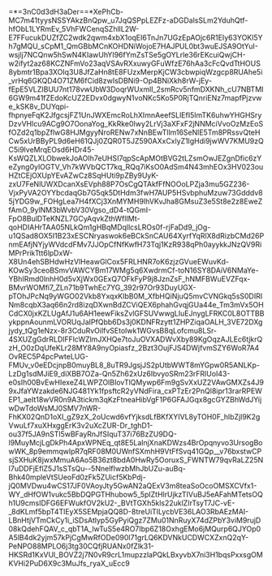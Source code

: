 =*=3nC0d3dH3aDer==*XePhCb-MC7m41tyysNSSYAkzBnQpw_u7JqQSPpLEZFz-aDGDalsSLm2YduhQtf-hfObL1LYRmEv_5VhFWCenqSZhllL2W-E7FFucukDUZfZC2wdk2qwm4xbX1oqEI6TnJn7UGzEpAOjc6R1EIy63YOKl5Yh7gMQU_sCpM1_QmGBbMCnKOHDNiWojoE7HAJPUL0bt3wuEJSA9OtYuI-wsjlj7NCQnw5hSwN4KIawUhYI96fYmZsTSe5gOYLrle36rEKcuiQwjCH-w2ifyt2az68KCZNFmVo23aqVSAvRXxuwyGFuWfzE76hAa3cFcQvdTtHOUS8ybmtr1Bpa3XOIq3U8JfZaHn8tE8FUzxMerpKjCW3cbwpiqWzgcp8RUAhe5i_vrHq6GKQD4O71ZM6fCid8zwIsDBNi9-Op4BNiXkh8rW-jEy-fEpE5VLZIBUU7nt178vwUbW3DoqrWUxmlI_2smRcv5nfmDXKNh_cU7NBTMI6GW9m41fZEdoKcUZ2EDvx0dgwyN1voNKc5Ko5P0RjTQnriENz7mapfPjzvwe_kSK8v_DUYqpi-fhpnyeFqK2JfgcsjFZ1UnJWXEmcRoLhXImnAeefSLlEfI5lmTK6uhwYHGHSryDzvVHlcu9ACg9O7OonaYog_KkRke0Iwy2LrVj3aXFxF2jNNMciVvoOzMzEoSfOZd2q1bpZflwG8HJMgyyNroRENw7xNnBEwTllm16SeNlE5Tm8PRssvQteHCw5xUrBByPL9d6eH61QJj0ZQR0T5JZ590AXxCxlyZ1lgHdi9jwWV7KMU9zQC5i9lveMrqEOsd6HDr45-KsWQZLXLObwekJoAOIh7eUHSI7qpScApMOtBVG2tLZsmOwJEZgnDfic6zYeZyng0ylOGTV_Vh7kWVbQCT7kq_RQq7iKsO0AdSm4N43mhEOx3HV023ouHZtCEjOXUpYEvAZwCz8SqHUti9pZBy9UyK-zxU7FeNlUWXDcanXsEVph88P7OsCgQTAkfFfNOOoLPZja3mu5GZ236-VjxPyVA2OYYbcdaqGb7G5qk5DtHdm3fwH7AUP5HSvbphuMzuw73Gdddv85jYDG9w_FOHgLea7H4fXCj3XnMYMH9IhVKvJha8GMsuZ3e5St8e2z8EweZfAmO_9ylNM3bWvbV30Vgso_dD4-tQGmI-FpO8BulDTeKNZL7GCyAqvkZthWflIMt-qoHDIAHrTAA05NLkQm1gHBqMDqllcsLROs0f-rjFaDd9_jOg-u1QSad8OX5I1B23xESCNryaswok6eBCkSnCAU64XyrfYqRlX8dRizbCMd26PnmEAfjNYjyWVdcdFMv7JJOpCfNfKwfH73Tqj1KzR938qPh0ayykkJNzQV9RiMPrPrikTtt6lpDxW-X8Un4ehSBHdwHzVlHeawGlCox5FRLHNR7oK6zjzGVueEWuvKd-KOwSy3ceoBSmvVAWCYBm17WMg5q6XwdrmCf-toN16SY8DAiV6NMaYe-YBhIRmd0lnhH0d5vXjWx0GExQ7OFkFyP9j8JznZsF_hNMFBWuEVZFqx-BMvrWOMfi7_ZLn71b9TwhEc7YG_392r97Or93DuyUGX-pTOhJPcNq9yWGO02Vkb8YxqxKIbB0M_XfbHQiNjuQ5mvCVNGkq5sS0DIRINm8cqbX3aq66n2rd8izqDXwnBdZCViQEX6phahGvqjGUa44e_Tm3mVx5OHCdCX0jxKZLUgAfJ1u6AH1eewFiksZvlGFSUVwwgLIuEJnygLFRKC0L8OTTBBykppnAounmLVORUqJaIPfQbb6Ds3j0KDNFRzytt1ZHPZiqaOALH_3VE72DXgjydy_tQg1eNzx-8r3CduRvOilfvSEtolwk1WGvsB8qLofcmu8LSr-4SXUZgGdrRLDlFFlcWZlmJXHQe7toJuOVXADWvXby89KgOqzAJLEc6tjkrQzH_O0zDqUfeKLr28MY8A9nyOpiasfz_2Bzt3OujFJS4DWjfvmSZY6WoR7A4OvREC5P4pcPwteLUG-FMUv_v0eEDcjnpB0muyBL8_8uTR9JgsjJS2pUtbWWT8mYGpw0R5ANLKp-LzDg1sdMJiE9_diXBB7OZa-Qn5Zh62xUz6IbvyoSRm23rFRlUoI43-e0sIh00BvEwHIexeZ4LWPZOlBIovTlQMywp6Fm9gSvXxUZ2VAwGMXZs4J99xJfaYWzakde6NJG481Yk1fpsftcR2yVNdFira_cxPTzEr2PnQl8ipr13rarRPEWEP1_aeIt18wVR0n9A3tickm3qKzFtneaHibVgF1P6GFAJGqx8gcGYZBhWdJYijwDwTdoWsMJ0SMV7nWR-FhKX02QnD1oXI_gZ9zX_2oUcwd6vfYjksdLfBKfXYIVL8yTOH0F_hlbZjl9K2gVwuLf7xuXHxggErK3v2uXcZUR-Dr_tghD1-ou37f5JA9nSTl5wBFayRnJfSIquT37i76BzZU9DQ-l9MuyMcjLgDkPh4ApxWPNEq_qt8E5LalnjXnaKDWzs4BrOpqnyvo3UrsogBowWK_8p9emmqwlpR7qRF08M0UWnfSXmhH9VtFfSvq41GQp__v76bxstwCPsjSXHuK8jwxMmuA6Ao5B36zt8bdA0HwRy5OoruxS_FWNTW79qvRaLZ25NI7uDDFjEflZ5J1sSTsQu--5NnelfIwzbMhJbUZu-auBq-Bhk40mpleVtSUeoFd0zFk5ZUicf5KbPdj-jQ0MVDwu4wCS17JF0VAoyJty5GwAN2aQExV3m8teaSoOcoOMSXCVfx1-WY_dHfOW1vukc5BbDQPGTHhubow5_5pIZtHlrUjkzTIVuBJ5eAFahMTetsOQh1U9cmsIDFG6EFWukfOV2kU2-_BVtTGXh5kls22uklZIrTsyT7JC-vE-_8dKLmf5bpT4TlEyX5SEMpjaQQ8D-8treUiTILycbVE36LAO3RbAEzMAI-LBnHtjVTmCkCy1i_iSDsAtlyp5GyPyiQgz7ZMu01NnRuyX74dZPbY3viM9rujD08kQdehFQAV_c_qbT1A_lwTuS5e4RO7Ibp6Z18OxhgEMo6jMQurp6QJYOp0A5lB4dk2yjm57kPjCgMwRfODe090l71grLQ6KDVNkUCDWCXZxnQ2qY-PeNPO88MPLO6j3tg30CQfjRUANx0fZlk31-HKSRd1KxVUl_BOVZ2j7N0vR9crL1mupzzlaPQkLBxyvbX7ni3H1bqsPxxsgOMKVHi2PuD6X9c3MuJfs_ryaX_uEcc9